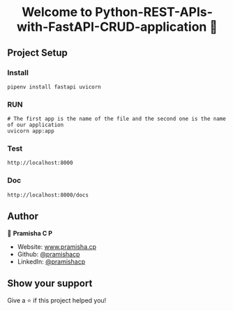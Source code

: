 <h1 align="center">Welcome to Python-REST-APIs-with-FastAPI-CRUD-application 👋</h1>
<p>
</p>

## Project Setup

### Install
```
pipenv install fastapi uvicorn
```

### RUN
```
# The first app is the name of the file and the second one is the name of our application
uvicorn app:app
```
### Test
```
http://localhost:8000
```
### Doc
```
http://localhost:8000/docs
```

## Author

👤 **Pramisha C P**

* Website: www.pramisha.cp
* Github: [@pramishacp](https://github.com/pramishacp)
* LinkedIn: [@pramishacp](https://linkedin.com/in/pramishacp)

## Show your support

Give a ⭐️ if this project helped you!
